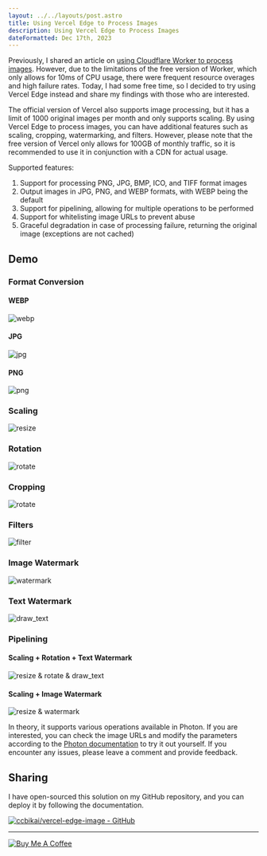 ```yaml
---
layout: ../../layouts/post.astro
title: Using Vercel Edge to Process Images
description: Using Vercel Edge to Process Images
dateFormatted: Dec 17th, 2023
---
```


Previously, I shared an article on [using Cloudflare Worker to process images](https://dev.to/ccbikai/shi-yong-cloudflare-worker-chu-li-tu-pian-38dl-temp-slug-7437591). However, due to the limitations of the free version of Worker, which only allows for 10ms of CPU usage, there were frequent resource overages and high failure rates. Today, I had some free time, so I decided to try using Vercel Edge instead and share my findings with those who are interested.

The official version of Vercel also supports image processing, but it has a limit of 1000 original images per month and only supports scaling. By using Vercel Edge to process images, you can have additional features such as scaling, cropping, watermarking, and filters. However, please note that the free version of Vercel only allows for 100GB of monthly traffic, so it is recommended to use it in conjunction with a CDN for actual usage.

Supported features:

1. Support for processing PNG, JPG, BMP, ICO, and TIFF format images
2. Output images in JPG, PNG, and WEBP formats, with WEBP being the default
3. Support for pipelining, allowing for multiple operations to be performed
4. Support for whitelisting image URLs to prevent abuse
5. Graceful degradation in case of processing failure, returning the original image (exceptions are not cached)

## Demo

### Format Conversion

#### WEBP

![webp](https://edge-image.miantiao.me/?url=https%3A%2F%2Fstatic.miantiao.me%2Fshare%2FMTyerw%2Fbanner-2048.jpeg&format=webp)

#### JPG

![jpg](https://edge-image.miantiao.me/?url=https%3A%2F%2Fstatic.miantiao.me%2Fshare%2FMTyerw%2Fbanner-2048.jpeg&format=jpg)

#### PNG

![png](https://edge-image.miantiao.me/?url=https%3A%2F%2Fstatic.miantiao.me%2Fshare%2FMTyerw%2Fbanner-2048.jpeg&format=png)

### Scaling

![resize](https://edge-image.miantiao.me/?url=https%3A%2F%2Fstatic.miantiao.me%2Fshare%2FMTyerw%2Fbanner-2048.jpeg&action=resize!830,400,2)

### Rotation

![rotate](https://edge-image.miantiao.me/?url=https%3A%2F%2Fstatic.miantiao.me%2Fshare%2FMTyerw%2Fbanner-2048.jpeg&action=rotate!90)

### Cropping

![rotate](https://edge-image.miantiao.me/?url=https%3A%2F%2Fstatic.miantiao.me%2Fshare%2FMTyerw%2Fbanner-2048.jpeg&action=crop!0,0,1000,1000)

### Filters

![filter](https://edge-image.miantiao.me/?url=https%3A%2F%2Fstatic.miantiao.me%2Fshare%2FMTyerw%2Fbanner-2048.jpeg&action=filter%21obsidian)

### Image Watermark

![watermark](https://edge-image.miantiao.me/?url=https%3A%2F%2Fstatic.miantiao.me%2Fshare%2FMTyerw%2Fbanner-2048.jpeg&action=watermark!https%3A%2F%2Fstatic.miantiao.me%2Fshare%2F6qIq4w%2FFhSUzU.png,20,20)

### Text Watermark

![draw_text](https://edge-image.miantiao.me/?url=https%3A%2F%2Fstatic.miantiao.me%2Fshare%2FMTyerw%2Fbanner-2048.jpeg&action=draw_text!miantiao.me,20,20)

### Pipelining

#### Scaling + Rotation + Text Watermark

![resize & rotate & draw_text](https://edge-image.miantiao.me/?url=https%3A%2F%2Fstatic.miantiao.me%2Fshare%2FMTyerw%2Fbanner-2048.jpeg&action=resize!830,400,2%7Crotate!180%7Cdraw_text!miantiao.me,10,10)

#### Scaling + Image Watermark

![resize & watermark](https://edge-image.miantiao.me/?url=https%3A%2F%2Fstatic.miantiao.me%2Fshare%2FMTyerw%2Fbanner-2048.jpeg&action=resize!830,400,2%7Cwatermark!https%3A%2F%2Fstatic.miantiao.me%2Fshare%2F6qIq4w%2FFhSUzU.png,10,10)

In theory, it supports various operations available in Photon. If you are interested, you can check the image URLs and modify the parameters according to the [Photon documentation](https://docs.rs/photon-rs/latest/photon_rs/) to try it out yourself. If you encounter any issues, please leave a comment and provide feedback.

## Sharing

I have open-sourced this solution on my GitHub repository, and you can deploy it by following the documentation.

[![ccbikai/vercel-edge-image - GitHub](https://github.html.zone/ccbikai/vercel-edge-image)](https://github.com/ccbikai/vercel-edge-image)

---

[![Buy Me A Coffee](https://static.miantiao.me/share/0WmsVP/CcmGr8.png)](https://www.buymeacoffee.com/miantiao)
